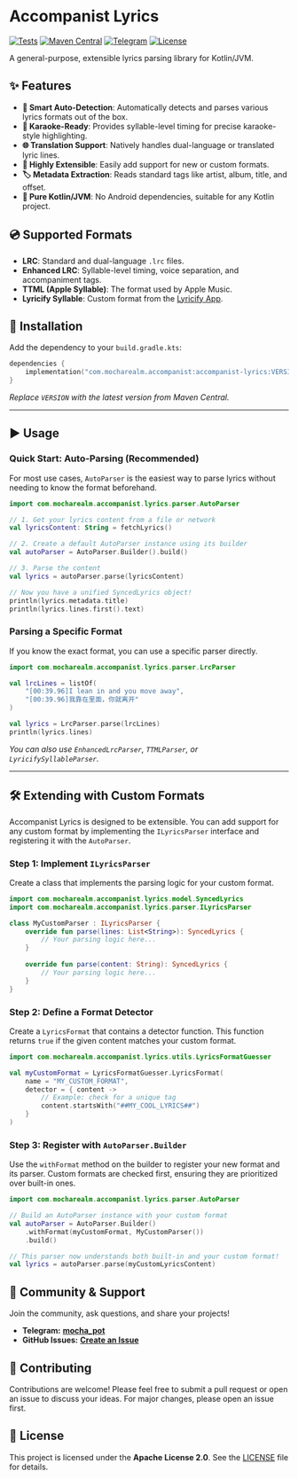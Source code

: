 # Accompanist Lyrics

[![Tests](https://img.shields.io/github/actions/workflow/status/Mocha-Realm/Accompanist-Lyrics/test.yml?branch=main&label=Tests)](https://github.com/Mocha-Realm/Accompanist-Lyrics/actions/workflows/test.yml)
[![Maven Central](https://img.shields.io/maven-central/v/com.mocharealm.accompanist/accompanist-lyrics)](https://central.sonatype.com/artifact/com.mocharealm.accompanist/accompanist-lyrics)
[![Telegram](https://img.shields.io/badge/Telegram-Community-blue?logo=telegram)](https://t.me/mocha_pot)
[![License](https://img.shields.io/badge/License-Apache_2.0-green.svg)](http://www.apache.org/licenses/LICENSE-2.0.txt)

A general-purpose, extensible lyrics parsing library for Kotlin/JVM.

## ✨ Features

- **🤖 Smart Auto-Detection**: Automatically detects and parses various lyrics formats out of the box.
- **🎤 Karaoke-Ready**: Provides syllable-level timing for precise karaoke-style highlighting.
- **🌐 Translation Support**: Natively handles dual-language or translated lyric lines.
- **🧩 Highly Extensible**: Easily add support for new or custom formats.
- **🏷️ Metadata Extraction**: Reads standard tags like artist, album, title, and offset.
- **🚀 Pure Kotlin/JVM**: No Android dependencies, suitable for any Kotlin project.

## 💿 Supported Formats

- **LRC**: Standard and dual-language `.lrc` files.
- **Enhanced LRC**: Syllable-level timing, voice separation, and accompaniment tags.
- **TTML (Apple Syllable)**: The format used by Apple Music.
- **Lyricify Syllable**: Custom format from the [Lyricify App](https://github.com/WXRIW/Lyricify-App).

## 🚀 Installation

Add the dependency to your `build.gradle.kts`:

```kotlin
dependencies {
    implementation("com.mocharealm.accompanist:accompanist-lyrics:VERSION")
}
```

*Replace `VERSION` with the latest version from Maven Central.*

-----

## ▶️ Usage

### Quick Start: Auto-Parsing (Recommended)

For most use cases, `AutoParser` is the easiest way to parse lyrics without needing to know the format beforehand.

```kotlin
import com.mocharealm.accompanist.lyrics.parser.AutoParser

// 1. Get your lyrics content from a file or network
val lyricsContent: String = fetchLyrics()

// 2. Create a default AutoParser instance using its builder
val autoParser = AutoParser.Builder().build()

// 3. Parse the content
val lyrics = autoParser.parse(lyricsContent)

// Now you have a unified SyncedLyrics object!
println(lyrics.metadata.title)
println(lyrics.lines.first().text)
```

### Parsing a Specific Format

If you know the exact format, you can use a specific parser directly.

```kotlin
import com.mocharealm.accompanist.lyrics.parser.LrcParser

val lrcLines = listOf(
    "[00:39.96]I lean in and you move away",
    "[00:39.96]我靠在里面，你就离开"
)

val lyrics = LrcParser.parse(lrcLines)
println(lyrics.lines)
```

*You can also use `EnhancedLrcParser`, `TTMLParser`, or `LyricifySyllableParser`.*

-----

## 🛠️ Extending with Custom Formats

Accompanist Lyrics is designed to be extensible. You can add support for any custom format by implementing the `ILyricsParser` interface and registering it with the `AutoParser`.

### Step 1: Implement `ILyricsParser`

Create a class that implements the parsing logic for your custom format.

```kotlin
import com.mocharealm.accompanist.lyrics.model.SyncedLyrics
import com.mocharealm.accompanist.lyrics.parser.ILyricsParser

class MyCustomParser : ILyricsParser {
    override fun parse(lines: List<String>): SyncedLyrics {
        // Your parsing logic here...
    }
    
    override fun parse(content: String): SyncedLyrics {
        // Your parsing logic here...
    }
}
```

### Step 2: Define a Format Detector

Create a `LyricsFormat` that contains a detector function. This function returns `true` if the given content matches your custom format.

```kotlin
import com.mocharealm.accompanist.lyrics.utils.LyricsFormatGuesser

val myCustomFormat = LyricsFormatGuesser.LyricsFormat(
    name = "MY_CUSTOM_FORMAT",
    detector = { content -> 
        // Example: check for a unique tag
        content.startsWith("##MY_COOL_LYRICS##")
    }
)
```

### Step 3: Register with `AutoParser.Builder`

Use the `withFormat` method on the builder to register your new format and its parser. Custom formats are checked first, ensuring they are prioritized over built-in ones.

```kotlin
import com.mocharealm.accompanist.lyrics.parser.AutoParser

// Build an AutoParser instance with your custom format
val autoParser = AutoParser.Builder()
    .withFormat(myCustomFormat, MyCustomParser())
    .build()

// This parser now understands both built-in and your custom format!
val lyrics = autoParser.parse(myCustomLyricsContent)
```

## 💬 Community & Support

Join the community, ask questions, and share your projects\!

- **Telegram:** [**mocha\_pot**](https://t.me/mocha_pot)
- **GitHub Issues:** [**Create an Issue**](https://www.google.com/search?q=https://github.com/6xingyv/Accompanist-Lyrics/issues)

## 🤝 Contributing

Contributions are welcome\! Please feel free to submit a pull request or open an issue to discuss your ideas. For major changes, please open an issue first.


## 📜 License

This project is licensed under the **Apache License 2.0**. See the [LICENSE](http://www.apache.org/licenses/LICENSE-2.0.txt) file for details.